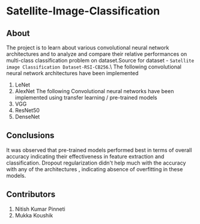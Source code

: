 # Satellite-Image-Classification
## About
The project is to learn about various convolutional neural network architectures and to analyze and compare their relative performances on multi-class classification problem on dataset.Source for dataset - 
`Satellite image Classification Dataset-RSI-CB256​`.\\
The following convolutional neural network architectures have been implemented
1. LeNet
2. AlexNet
The following Convolutional neural networks have been implemented using transfer learning / pre-trained models
1. VGG
2. ResNet50
3. DenseNet

## Conclusions
It was observed that pre-trained models performed best in terms of overall accuracy indicating their effectiveness in feature extraction and classification.​ Dropout regularization didn't help much with the accuracy with any of the architectures , indicating absence of overfitting in these models.

## Contributors
1. Nitish Kumar Pinneti
2. Mukka Koushik
